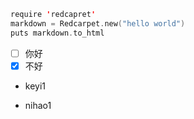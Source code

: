 
```swift
require 'redcapret'
markdown = Redcarpet.new("hello world")
puts markdown.to_html
```


- [ ] 你好
- [x] 不好

* keyi1


+ nihao1
